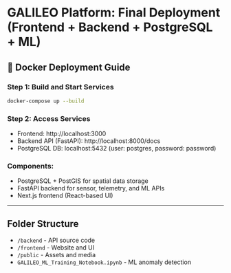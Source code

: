 
# GALILEO Platform: Final Deployment (Frontend + Backend + PostgreSQL + ML)

## 🚀 Docker Deployment Guide

### Step 1: Build and Start Services
```bash
docker-compose up --build
```

### Step 2: Access Services
- Frontend: http://localhost:3000
- Backend API (FastAPI): http://localhost:8000/docs
- PostgreSQL DB: localhost:5432 (user: postgres, password: password)

### Components:
- PostgreSQL + PostGIS for spatial data storage
- FastAPI backend for sensor, telemetry, and ML APIs
- Next.js frontend (React-based UI)

---

## Folder Structure
- `/backend` - API source code
- `/frontend` - Website and UI
- `/public` - Assets and media
- `GALILEO_ML_Training_Notebook.ipynb` - ML anomaly detection
